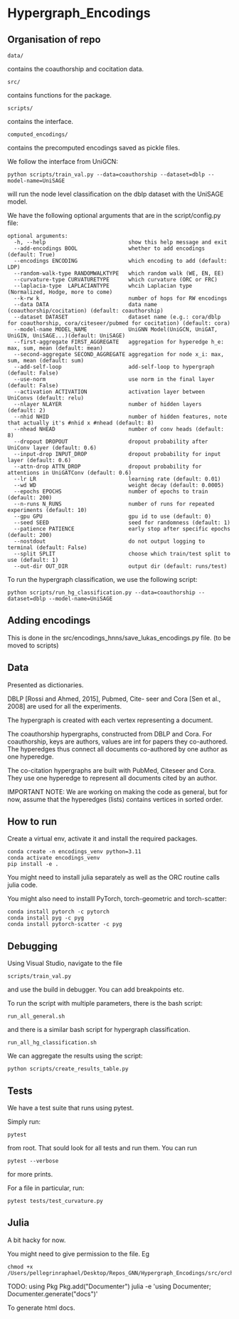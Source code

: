 # Hypergraph_Encodings

## Organisation of repo

```data/``` 

contains the coauthorship and cocitation data.

```src/```

contains functions for the package.

```scripts/``` 

contains the interface.

```computed_encodings/```

contains the precomputed encodings saved as pickle files.


We follow the interface from UniGCN:

```
python scripts/train_val.py --data=coauthorship --dataset=dblp --model-name=UniSAGE 
```

will run the node level classification on the dblp dataset with the UniSAGE model.

We have the following optional arguments that are in the script/config.py file:

```
optional arguments:
  -h, --help                          show this help message and exit
  --add-encodings BOOL                whether to add encodings (default: True)
  --encodings ENCODING                which encoding to add (default: LDP)
  --random-walk-type RANDOMWALKTYPE   which random walk (WE, EN, EE)
  --curvature-type CURVATURETYPE      which curvature (ORC or FRC)
  --laplacia-type  LAPLACIANTYPE      whcih Laplacian type (Normalized, Hodge, more to come)
  --k-rw k                            number of hops for RW encodings
  --data DATA                         data name (coauthorship/cocitation) (default: coauthorship)
  --dataset DATASET                   dataset name (e.g.: cora/dblp for coauthorship, cora/citeseer/pubmed for cocitation) (default: cora)
  --model-name MODEL_NAME             UniGNN Model(UniGCN, UniGAT, UniGIN, UniSAGE...)(default: UniSAGE)
  --first-aggregate FIRST_AGGREGATE   aggregation for hyperedge h_e: max, sum, mean (default: mean)
  --second-aggregate SECOND_AGGREGATE aggregation for node x_i: max, sum, mean (default: sum)
  --add-self-loop                     add-self-loop to hypergraph (default: False)
  --use-norm                          use norm in the final layer (default: False)
  --activation ACTIVATION             activation layer between UniConvs (default: relu)
  --nlayer NLAYER                     number of hidden layers (default: 2)
  --nhid NHID                         number of hidden features, note that actually it's #nhid x #nhead (default: 8)
  --nhead NHEAD                       number of conv heads (default: 8)
  --dropout DROPOUT                   dropout probability after UniConv layer (default: 0.6)
  --input-drop INPUT_DROP             dropout probability for input layer (default: 0.6)
  --attn-drop ATTN_DROP               dropout probability for attentions in UniGATConv (default: 0.6)
  --lr LR                             learning rate (default: 0.01)
  --wd WD                             weight decay (default: 0.0005)
  --epochs EPOCHS                     number of epochs to train (default: 200)
  --n-runs N_RUNS                     number of runs for repeated experiments (default: 10)
  --gpu GPU                           gpu id to use (default: 0)
  --seed SEED                         seed for randomness (default: 1)
  --patience PATIENCE                 early stop after specific epochs (default: 200)
  --nostdout                          do not output logging to terminal (default: False)
  --split SPLIT                       choose which train/test split to use (default: 1)
  --out-dir OUT_DIR                   output dir (default: runs/test)
```

To run the hypergraph classification, we use the following script:

```
python scripts/run_hg_classification.py --data=coauthorship --dataset=dblp --model-name=UniSAGE 
```

## Adding encodings

This is done in the src/encodings_hnns/save_lukas_encodings.py file. (to be moved to scripts)


## Data

Presented as dictionaries. 

DBLP [Rossi and Ahmed, 2015], Pubmed, Cite-
seer and Cora [Sen et al., 2008] are used for all the experiments. 

The hypergraph is created with each vertex representing a document. 

The coauthorship hypergraphs, constructed from DBLP and Cora. For coauthorship, keys are authors, values are int for papers they co-authored. The hyperedges thus connect all documents co-authored by one author as one hyperedge. 

The co-citation hypergraphs are built
with PubMed, Citeseer and Cora. They use one hyperedge to represent all documents cited by an author.

IMPORTANT NOTE: We are working on making the code as general, but for now, assume that the hyperedges (lists) contains
vertices in sorted order.

## How to run

Create a virtual env, activate it and install the required packages.

```
conda create -n encodings_venv python=3.11
conda activate encodings_venv
pip install -e .
```
You might need to install julia separately as well as the ORC routine calls julia code.

You might also need to installl PyTorch, torch-geometric and torch-scatter:

```
conda install pytorch -c pytorch
conda install pyg -c pyg
conda install pytorch-scatter -c pyg
```

## Debugging

Using Visual Studio, navigate to the file 

```
scripts/train_val.py
``` 

and use the build in debugger. You can add breakpoints etc.

To run the script with multiple parameters, there is the bash script:

```
run_all_general.sh
```

and there is a similar bash script for hypergraph classification.

```
run_all_hg_classification.sh
```

We can aggregate the results using the script:

```
python scripts/create_results_table.py
```

## Tests

We have a test suite that runs using pytest.

Simply run:

```
pytest
``` 
from root. That sould look for all tests and run them. You can run

```
pytest --verbose
```
for more prints.

For a file in particular, run:

```
pytest tests/test_curvature.py
``` 


## Julia

A bit hacky for now.

You might need to give permission to the file. Eg

```
chmod +x /Users/pellegrinraphael/Desktop/Repos_GNN/Hypergraph_Encodings/src/orchid/orchid_interface.jl
```




TODO:
using Pkg
Pkg.add("Documenter")
julia -e 'using Documenter; Documenter.generate("docs")'

To generate html docs.